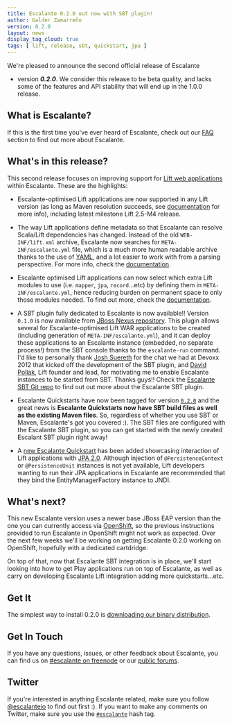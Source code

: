 ```yaml
---
title: Escalante 0.2.0 out now with SBT plugin!
author: Galder Zamarreño
version: 0.2.0
layout: news
display_tag_cloud: true
tags: [ lift, release, sbt, quickstart, jpa ]
---
```


We're pleased to announce the second official release of Escalante
- version **_0.2.0_**. We consider this release to be beta quality,
and lacks some of the features and API stability that will end up in the
1.0.0 release.

## What is Escalante?

If this is the first time you've ever heard of Escalante, check out our
[FAQ](/faq) section to find out more about Escalante.

## What's in this release?

This second release focuses on improving support for
[Lift web applications](http://liftweb.net/) within Escalante. These are the
highlights:

* Escalante-optimised Lift applications are now supported in any Lift
version (as long as Maven resolution succeeds, see [documentation](/docs)
for more info), including latest milestone Lift 2.5-M4 release.

* The way Lift applications define metadata so that Escalante can resolve
Scala/Lift dependencies has changed. Instead of the old `WEB-INF/lift.xml`
archive, Escalante now searches for `META-INF/escalante.yml` file, which is
a much more human readable archive thanks to the use of
[YAML](http://www.yaml.org/), and a lot easier to work with from a parsing
perspective. For more info, check the [documentation](/docs).

* Escalante optimised Lift applications can now select which extra Lift
modules to use (i.e. `mapper`, `jpa`, `record`...etc) by defining them in
`META-INF/escalante.yml`, hence reducing burden on permanent space to only
those modules needed. To find out more, check the [documentation](/docs).

* A SBT plugin fully dedicated to Escalante is now available!! Version
`0.1.0` is now available from  [JBoss Nexus
repository](https://repository.jboss.org/nexus/content/groups/public/io/escalante/sbt/sbt-escalante_2.9.2_0.12/0.1.0/).
This plugin allows several for Escalante-optimised Lift WAR applications
to be created (including generation of `META-INF/escalante.yml`),
and it can deploy these applications to an Escalante instance
(embedded, no separate process!) from the SBT console thanks to the
`escalante-run` command. I'd like to personally thank
[Josh Suereth](http://jsuereth.com/) for the chat we had at Devoxx 2012 that
kicked off the development of the SBT plugin, and
[David Pollak](http://blog.goodstuff.im/), Lift founder and
lead, for motivating me to enable Escalante instances to be started from SBT.
Thanks guys!! Check the
[Escalante SBT Git repo](https://github.com/escalante/sbt-escalante) to
find out out more about the Escalante SBT plugin.

* Escalante Quickstarts have now been tagged for version
[`0.2.0`](https://github.com/escalante/escalante-quickstart/tree/0.2.0) and the
great news is **Escalante Quickstarts now have SBT build files as well as the
existing Maven files**. So, regardless of whether you use SBT or Maven,
Escalante's got you covered :). The SBT files are configured with the
Escalante SBT plugin, so you can get started with the newly created Escalant
SBT plugin right away!

* A [new Escalante
Quickstart](https://github.com/escalante/escalante-quickstart/tree/0.2.0/library-lift-jpa)
has been added showcasing interaction of Lift applications with [JPA
2.0](http://www.oracle.com/technetwork/java/javaee/tech/persistence-jsp-140049.html).
Although injection of `@PersistenceContext` or `@PersistenceUnit`
instances is not yet available, Lift developers wanting
to run their JPA applications in Escalante are recommended that they bind
the EntityManagerFactory instance to JNDI.

## What's next?

This new Escalante version uses a newer base JBoss EAP version than
the one you can currently access via
[OpenShift](https://openshift.redhat.com/app/), so the previous instructions
provided to run Escalante in OpenShift might not work as expected.
Over the next few weeks we'll be working on getting Escalante 0.2.0 working on
 OpenShift, hopefully with a dedicated cartdridge.

On top of that, now that Escalante SBT integration is in place, we'll start
looking into how to get Play applications run on top of Escalante, as well
as carry on developing Escalante Lift integration adding more
quickstarts...etc.

## Get It

The simplest way to install 0.2.0 is [downloading our binary distribution](/download).

## Get In Touch

If you have any questions, issues, or other feedback about Escalante, you
can find us on [#escalante on freenode](/community/#irc)
or our [public forums](/community/#user_forum).

## Twitter

If you're interested in anything Escalante related, make sure you follow
[@escalanteio](https://twitter.com/escalanteio) to find out first :). If you
want to make any comments on Twitter, make sure you use the
[`#escalante`](https://twitter.com/search/?q=%23escalanteio&src=hash)
hash tag.
